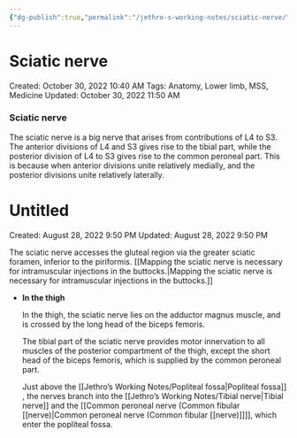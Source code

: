 ```yaml
---
{"dg-publish":true,"permalink":"/jethro-s-working-notes/sciatic-nerve/","dgPassFrontmatter":true}
---
```



# Sciatic nerve

Created: October 30, 2022 10:40 AM
Tags: Anatomy, Lower limb, MSS, Medicine
Updated: October 30, 2022 11:50 AM

### Sciatic nerve

The sciatic nerve is a big nerve that arises from contributions of L4 to S3. The anterior divisions of L4 and S3 gives rise to the tibial part, while the posterior division of L4 to S3 gives rise to the common peroneal part. This is because when anterior divisions unite relatively medially, and the posterior divisions unite relatively laterally.


<div class="transclusion internal-embed is-loaded"><div class="markdown-embed">





# Untitled

Created: August 28, 2022 9:50 PM
Updated: August 28, 2022 9:50 PM

</div></div>


The sciatic nerve accesses the gluteal region via the greater sciatic foramen, inferior to the piriformis. [[Mapping the sciatic nerve is necessary for intramuscular injections in the buttocks.\|Mapping the sciatic nerve is necessary for intramuscular injections in the buttocks.]]

- ************************In the thigh************************
    
    In the thigh, the sciatic nerve lies on the adductor magnus muscle, and is crossed by the long head of the biceps femoris.
    
    The tibial part of the sciatic nerve provides motor innervation to all muscles of the posterior compartment of the thigh, except the short head of the biceps femoris, which is supplied by the common peroneal part.
    
    Just above the [[Jethro’s Working Notes/Popliteal fossa\|Popliteal fossa]] , the nerves branch into the [[Jethro’s Working Notes/Tibial nerve\|Tibial nerve]] and the [[Common peroneal nerve (Common fibular [[nerve)\|Common peroneal nerve (Common fibular [[nerve)]]]], which enter the popliteal fossa.